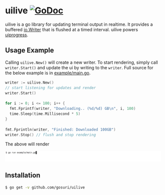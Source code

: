 # uilive [![GoDoc](https://godoc.org/github.com/gosuri/uilive?status.svg)](https://godoc.org/github.com/gosuri/uilive)

uilive is a go library for updating terminal output in realtime. It provides a buffered [io.Writer](https://golang.org/pkg/io/#Writer) that is flushed at a timed interval. uilive powers [uiprogress](https://github.com/gosuri/uiprogress).

## Usage Example

Calling `uilive.New()` will create a new writer. To start rendering, simply call `writer.Start()` and update the ui by writing to the `writer`. Full source for the below example is in [example/main.go](example/main.go).

```go
writer := uilive.New()
// start listening for updates and render
writer.Start()

for i := 0; i <= 100; i++ {
  fmt.Fprintf(writer, "Downloading.. (%d/%d) GB\n", i, 100)
  time.Sleep(time.Millisecond * 5)
}

fmt.Fprintln(writer, "Finished: Downloaded 100GB")
writer.Stop() // flush and stop rendering
```

The above will render

![example](doc/example.gif)

## Installation

```sh
$ go get -v github.com/gosuri/uilive
```
